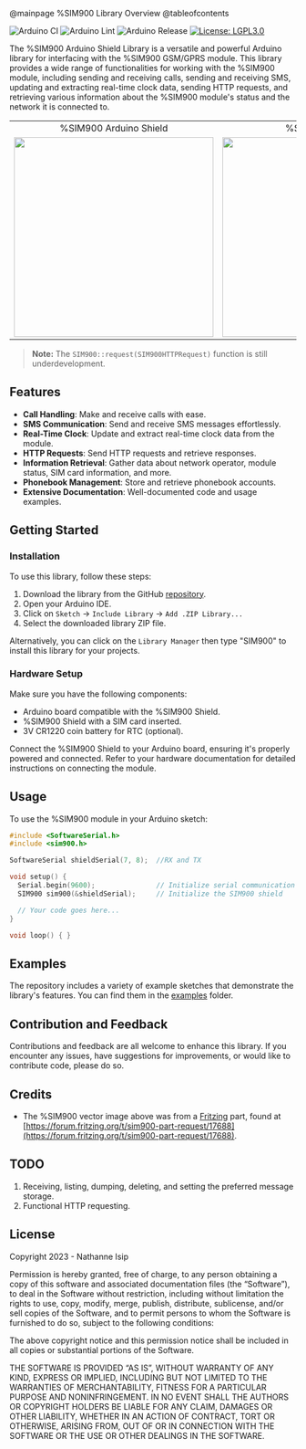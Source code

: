 @mainpage %SIM900 Library Overview
@tableofcontents

![Arduino CI](https://github.com/nthnn/SIM900/actions/workflows/arduino_ci.yml/badge.svg) ![Arduino Lint](https://github.com/nthnn/SIM900/actions/workflows/arduino_lint.yml/badge.svg)
![Arduino Release](https://img.shields.io/badge/Library%20Manager-1.1.0-red?logo=Arduino)
[![License: LGPL3.0](https://img.shields.io/badge/License-LGPL3.0-yellow.svg)](https://github.com/nthnn/SIM900/blob/main/LICENSE)

The %SIM900 Arduino Shield Library is a versatile and powerful Arduino library for interfacing with the %SIM900 GSM/GPRS module. This library provides a wide range of functionalities for working with the %SIM900 module, including sending and receiving calls, sending and receiving SMS, updating and extracting real-time clock data, sending HTTP requests, and retrieving various information about the %SIM900 module's status and the network it is connected to.

<table align="center">
    <tr>
        <td align="center">%SIM900 Arduino Shield</td>
        <td align="center">%SIM900 Vector</td>
    </tr>
    <tr>
        <td><img src="sim900-shield.png" height="350" /></td>
        <td><img src="sim900-vector.png" height="350" /></td>
    </tr>
</table>

> **Note:** The `SIM900::request(SIM900HTTPRequest)` function is still underdevelopment.

## Features

- **Call Handling**: Make and receive calls with ease.
- **SMS Communication**: Send and receive SMS messages effortlessly.
- **Real-Time Clock**: Update and extract real-time clock data from the module.
- **HTTP Requests**: Send HTTP requests and retrieve responses.
- **Information Retrieval**: Gather data about network operator, module status, SIM card information, and more.
- **Phonebook Management**: Store and retrieve phonebook accounts.
- **Extensive Documentation**: Well-documented code and usage examples.

## Getting Started

### Installation

To use this library, follow these steps:

1. Download the library from the GitHub [repository](https://github.com/nthnn/SIM900).
2. Open your Arduino IDE.
3. Click on `Sketch` -> `Include Library` -> `Add .ZIP Library...`
4. Select the downloaded library ZIP file.

Alternatively, you can click on the `Library Manager` then type "SIM900" to install this library for your projects.

### Hardware Setup

Make sure you have the following components:

- Arduino board compatible with the %SIM900 Shield.
- %SIM900 Shield with a SIM card inserted.
- 3V CR1220 coin battery for RTC (optional).

Connect the %SIM900 Shield to your Arduino board, ensuring it's properly powered and connected. Refer to your hardware documentation for detailed instructions on connecting the module.

## Usage

To use the %SIM900 module in your Arduino sketch:

```cpp
#include <SoftwareSerial.h>
#include <sim900.h>

SoftwareSerial shieldSerial(7, 8);  //RX and TX

void setup() {
  Serial.begin(9600);               // Initialize serial communication
  SIM900 sim900(&shieldSerial);     // Initialize the SIM900 shield

  // Your code goes here...
}

void loop() { }
```

## Examples

The repository includes a variety of example sketches that demonstrate the library's features. You can find them in the [examples](https://github.com/nthnn/SIM900/tree/main/examples) folder.

## Contribution and Feedback

Contributions and feedback are all welcome to enhance this library. If you encounter any issues, have suggestions for improvements, or would like to contribute code, please do so.

## Credits

- The %SIM900 vector image above was from a [Fritzing](https://fritzing.org) part, found at [https://forum.fritzing.org/t/sim900-part-request/17688](https://forum.fritzing.org/t/sim900-part-request/17688).

## TODO

1. Receiving, listing, dumping, deleting, and setting the preferred message storage.
2. Functional HTTP requesting.

## License

Copyright 2023 - Nathanne Isip

Permission is hereby granted, free of charge, to any person obtaining a copy of this software and associated documentation files (the “Software”), to deal in the Software without restriction, including without limitation the rights to use, copy, modify, merge, publish, distribute, sublicense, and/or sell copies of the Software, and to permit persons to whom the Software is furnished to do so, subject to the following conditions:

The above copyright notice and this permission notice shall be included in all copies or substantial portions of the Software.

THE SOFTWARE IS PROVIDED “AS IS”, WITHOUT WARRANTY OF ANY KIND, EXPRESS OR IMPLIED, INCLUDING BUT NOT LIMITED TO THE WARRANTIES OF MERCHANTABILITY, FITNESS FOR A PARTICULAR PURPOSE AND NONINFRINGEMENT. IN NO EVENT SHALL THE AUTHORS OR COPYRIGHT HOLDERS BE LIABLE FOR ANY CLAIM, DAMAGES OR OTHER LIABILITY, WHETHER IN AN ACTION OF CONTRACT, TORT OR OTHERWISE, ARISING FROM, OUT OF OR IN CONNECTION WITH THE SOFTWARE OR THE USE OR OTHER DEALINGS IN THE SOFTWARE.
